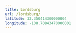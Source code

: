 ```yaml
---
title: Lordsburg
url: /lordsburg/
latitude: 32.350414300000004
longitude: -108.70843470000001
---
```

